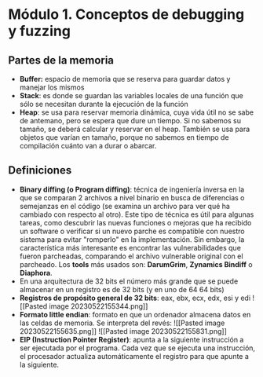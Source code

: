 # Módulo 1. Conceptos de debugging y fuzzing
## Partes de la memoria
- **Buffer:** espacio de memoria que se reserva para guardar datos y manejar los mismos
- **Stack**: es donde se guardan las variables locales de una función que sólo se necesitan durante la ejecución de la función
- **Heap**: se usa para reservar memoria dinámica, cuya vida útil no se sabe de antemano, pero se espera que dure un tiempo. Si no sabemos su tamaño, se deberá calcular y reservar en el heap. También se usa para objetos que varían en tamaño, porque no sabemos en tiempo de compilación cuánto van a durar o abarcar.

## Definiciones
- **Binary diffing (o Program diffing)**: técnica de ingeniería inversa en la que se comparan 2 archivos a nivel binario en busca de diferencias o semejanzas en el código (se examina un archivo para ver qué ha cambiado con respecto al otro). Este tipo de técnica es útil para algunas tareas, como descubrir las nuevas funciones o mejoras que ha recibido un software o verificar si un nuevo parche es compatible con nuestro sistema para evitar "romperlo" en la implementación. Sin embargo, la característica más interesante es encontrar las vulnerabilidades que fueron parcheadas, comparando el archivo vulnerable original con el parcheado. Los **tools** más usados son: **DarumGrim**, **Zynamics Bindiff** o **Diaphora**.
- En una arquitectura de 32 bits el número más grande que se puede almacenar en un registro es de 32 bits (y en uno de 64 64 bits)
- **Registros de propósito general de 32 bits**: eax, ebx, ecx, edx, esi y edi
![[Pasted image 20230522155344.png]]
- **Formato little endian**: formato en que un ordenador almacena datos en las celdas de memoria. Se interpreta del revés:
![[Pasted image 20230522155635.png]]
![[Pasted image 20230522155831.png]]
- **EIP (Instruction Pointer Register)**: apunta a la siguiente instrucción a ser ejecutada por el programa. Cada vez que se ejecuta una instrucción, el procesador actualiza automáticamente el registro para que apunte a la siguiente.